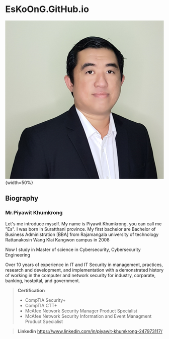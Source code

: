 # EsKoOnG.GitHub.io
![ThisIsMe](/images/me.png) {width=50%}
## Biography
### Mr.Piyawit Khumkrong
<p>Let's me introduce myself. My name is Piyawit Khumkrong. you can call me "Es". I was born in Suratthani province. My first bachelor are Bachelor of Business Administration [BBA] from Rajamangala university of technology Rattanakosin Wang Klai Kangwon campus in 2008</p>
<p>Now I study in Master of science in Cybersecurity, Cybersecurity Engineering</p>
<p>Over 10 years of experience in IT and IT Security in management, practices, research and development, and implementation with a demonstrated history of working in the computer and network security for industry, corparate, banking, hostpital, and government. </p>


> **Certification**
> + CompTIA Security+
> + CompTIA CTT+
> + McAfee Network Security Manager Product Specialist
> + McAfee Network Security Information and Event Managment Product Specialist

> **Linkedin**
> https://www.linkedin.com/in/piyawit-khumkrong-247973117/
